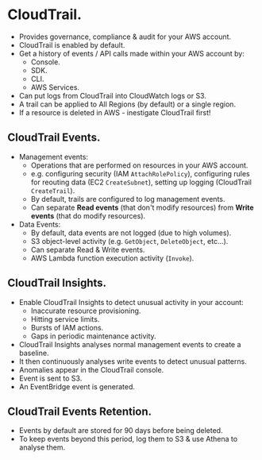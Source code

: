# **CloudTrail.**

* Provides governance, compliance & audit for your AWS account.
* CloudTrail is enabled by default.
* Get a history of events / API calls made within your AWS account by:
    * Console.
    * SDK.
    * CLI.
    * AWS Services.
* Can put logs from CloudTrail into CloudWatch logs or S3.
* A trail can be applied to All Regions (by default) or a single region.
* If a resource is deleted in AWS - inestigate CloudTrail first!

## **CloudTrail Events.**

* Management events:
    * Operations that are performed on resources in your AWS account.
    * e.g. configuring security (IAM ```AttachRolePolicy```), configuring rules for reouting data (EC2 ```CreateSubnet```), setting up logging (CloudTrail ```CreateTrail```).
    * By default, trails are configured to log management events.
    * Can separate **Read events** (that don't modify resources) from **Write events** (that do modify resources).
* Data Events:
    * By default, data events are not logged (due to high volumes).
    * S3 object-level activity (e.g. ```GetObject```, ```DeleteObject```, etc...).
    * Can separate Read & Write events.
    * AWS Lambda function execution activity (```Invoke```).

## **CloudTrail Insights.**

* Enable CloudTrail Insights to detect unusual activity in your account:
    * Inaccurate resource provisioning.
    * Hitting service limits.
    * Bursts of IAM actions.
    * Gaps in periodic maintenance activity.
* CloudTrail Insights analyses normal management events to create a baseline.
* It then continuously analyses write events to detect unusual patterns.
* Anomalies appear in the CloudTrail console.
* Event is sent to S3.
* An EventBridge event is generated.

## **CloudTrail Events Retention.**

* Events by default are stored for 90 days before being deleted.
* To keep events beyond this period, log them to S3 & use Athena to analyse them.